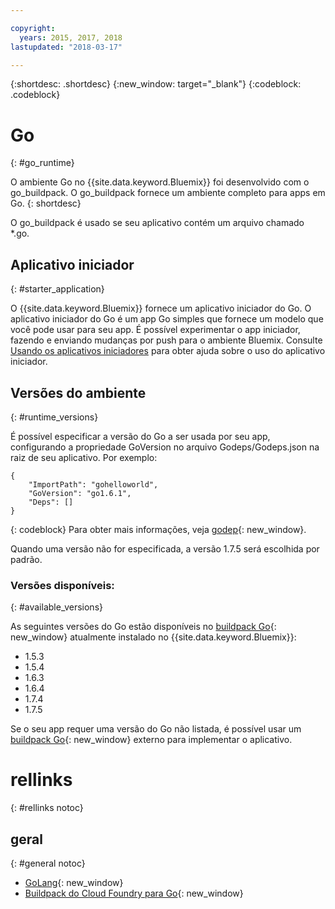 ```yaml
---

copyright:
  years: 2015, 2017, 2018
lastupdated: "2018-03-17"

---
```


{:shortdesc: .shortdesc}
{:new_window: target="_blank"}
{:codeblock: .codeblock}


# Go
{: #go_runtime}

O ambiente Go no {{site.data.keyword.Bluemix}} foi desenvolvido com o go_buildpack.
O go_buildpack fornece um ambiente completo para apps em Go.
{: shortdesc}

O go_buildpack é usado se seu aplicativo contém um arquivo chamado *.go.

## Aplicativo iniciador
{: #starter_application}

O {{site.data.keyword.Bluemix}} fornece um aplicativo iniciador do Go.  O aplicativo iniciador do Go é um app Go simples que fornece
um modelo que você pode usar para seu app. É possível experimentar o app iniciador, fazendo e enviando mudanças por push para o ambiente
Bluemix. Consulte [Usando os aplicativos iniciadores](/docs/cfapps/starter_app_usage.html) para obter ajuda sobre o uso do aplicativo iniciador.

## Versões do ambiente
{: #runtime_versions}

É possível especificar a versão do Go a ser usada por seu app, configurando a propriedade GoVersion no arquivo Godeps/Godeps.json na raiz de seu aplicativo. Por exemplo:

```
{
	"ImportPath": "gohelloworld",
	"GoVersion": "go1.6.1",
	"Deps": []
}
```
{: codeblock}
Para obter mais informações, veja [godep](https://github.com/tools/godep){: new_window}.

Quando uma versão não for especificada, a versão 1.7.5 será escolhida por padrão.

### Versões disponíveis:
{: #available_versions}

As seguintes versões do Go estão disponíveis no [buildpack Go](https://github.com/cloudfoundry/go-buildpack/releases/tag/v1.7.18){: new_window}
atualmente instalado no {{site.data.keyword.Bluemix}}:

* 1.5.3
* 1.5.4
* 1.6.3
* 1.6.4
* 1.7.4
* 1.7.5

Se o seu app requer uma versão do Go não listada,
é possível usar um [buildpack Go](https://github.com/cloudfoundry/go-buildpack.git){: new_window} externo para implementar o aplicativo.

# rellinks
{: #rellinks notoc}
## geral
{: #general notoc}

* [GoLang](http://golang.org/){: new_window}
* [Buildpack do Cloud Foundry para Go](https://github.com/cloudfoundry/go-buildpack){: new_window}
